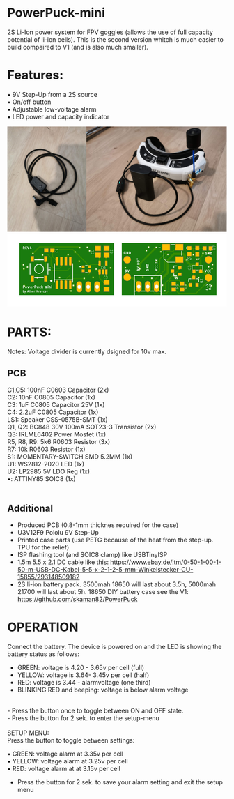 # PowerPuck-mini
2S Li-Ion power system for FPV goggles (allows the use of full capacity potential of li-ion cells). This is the second version whitch is much easier to build compaired to V1 (and is also much smaller).

# Features:
• 9V Step-Up from a 2S source <br>
• On/off button<br>
• Adjustable low-voltage alarm<br>
• LED power and capacity indicator<br>

<img src="https://raw.githubusercontent.com/skaman82/PowerPuck-mini/master/img/PP.jpg"/>
<img src="https://raw.githubusercontent.com/skaman82/PowerPuck-mini/master/img/pcbs.jpg"/>


# PARTS:
Notes: Voltage divider is currently dsigned for 10v max. <br>

## PCB
C1,C5: 		100nF C0603 Capacitor (2x)<br>
C2: 		10nF C0805 Capacitor (1x)<br>
C3: 		1uF C0805 Capacitor 25V (1x)<br>
C4: 		2.2uF C0805 Capacitor (1x)<br>
LS1: 		Speaker CSS-0575B-SMT (1x)<br>
Q1, Q2:		BC848 30V 100mA SOT23-3 Transistor (2x)<br>
Q3: 		IRLML6402 Power Mosfet (1x)<br>
R5, R8, R9:	5k6 R0603 Resistor (3x)<br>
R7: 		10k R0603 Resistor (1x)<br>
S1: 		MOMENTARY-SWITCH SMD 5.2MM (1x)<br>
U1: 		WS2812-2020 LED (1x)<br>
U2: 		LP2985 5V LDO Reg (1x)<br>
•: 		ATTINY85 SOIC8 (1x)<br><br>

## Additional
+ Produced PCB (0.8-1mm thicknes required for the case)<br>
+ U3V12F9		Pololu 9V Step-Up<br>
+ Printed case parts (use PETG because of the heat from the step-up. TPU for the relief)<br>
+ ISP flashing tool (and SOIC8 clamp) like USBTinyISP<br>
+ 1.5m 5.5 x 2.1 DC cable like this: https://www.ebay.de/itm/0-50-1-00-1-50-m-USB-DC-Kabel-5-5-x-2-1-2-5-mm-Winkelstecker-CU-15855/293148509182<br>
+ 2S li-ion battery pack. 3500mah 18650 will last about 3.5h, 5000mah 21700 will last about 5h. 18650 DIY battery case see the V1: https://github.com/skaman82/PowerPuck<br>


# OPERATION
Connect the battery. The device is powered on and the LED is showing the battery status as follows: <br>
+ GREEN: voltage is 4.20 - 3.65v per cell (full)<br>
+ YELLOW: voltage is 3.64- 3.45v per cell (half)<br>
+ RED: voltage is 3.44 - alarmvoltage (one third)<br>
+ BLINKING RED and beeping: voltage is below alarm voltage<br>
<br>
- Press the button once to toggle between ON and OFF state.<br>
- Press the button for 2 sek. to enter the setup-menu<br>
<br>
SETUP MENU:<br>
Press the button to toggle between settings:<br>

• GREEN: voltage alarm at 3.35v per cell<br>
• YELLOW: voltage alarm at 3.25v per cell<br>
• RED: voltage alarm at at 3.15v per cell<br>
- Press the button for 2 sek. to save your alarm setting and exit the setup menu <br>
